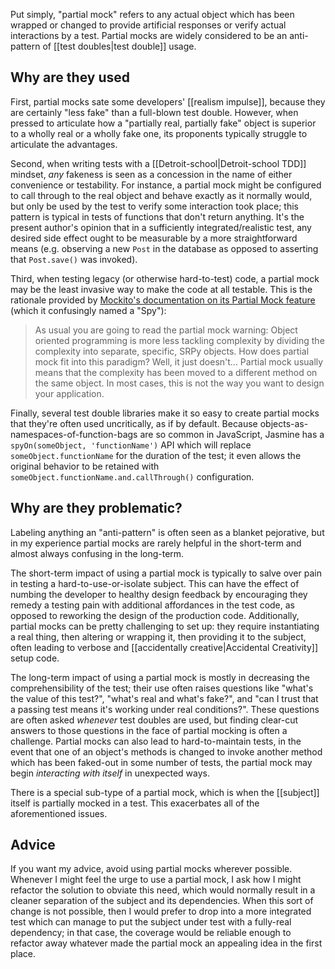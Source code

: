 Put simply, "partial mock" refers to any actual object which has been wrapped or changed to provide artificial responses or verify actual interactions by a test. Partial mocks are widely considered to be an anti-pattern of [[test doubles|test double]] usage.

## Why are they used

First, partial mocks sate some developers' [[realism impulse]], because they are certainly "less fake" than a full-blown test double. However, when pressed to articulate how a "partially real, partially fake" object is superior to a wholly real or a wholly fake one, its proponents typically struggle to articulate the advantages.

Second, when writing tests with a [[Detroit-school|Detroit-school TDD]] mindset, _any_ fakeness is seen as a concession in the name of either convenience or testability. For instance, a partial mock might be configured to call through to the real object and behave exactly as it normally would, but only be used by the test to verify some interaction took place; this pattern is typical in tests of functions that don't return anything. It's the present author's opinion that in a sufficiently integrated/realistic test, any desired side effect ought to be measurable by a more straightforward means (e.g. observing a new `Post` in the database as opposed to asserting that `Post.save()` was invoked).

Third, when testing legacy (or otherwise hard-to-test) code, a partial mock may be the least invasive way to make the code at all testable. This is the rationale provided by [Mockito's documentation on its Partial Mock feature](http://site.mockito.org/mockito/docs/current/org/mockito/Mockito.html#16) (which it confusingly named a "Spy"):

> As usual you are going to read the partial mock warning: Object oriented programming is more less tackling complexity by dividing the complexity into separate, specific, SRPy objects. How does partial mock fit into this paradigm? Well, it just doesn't... Partial mock usually means that the complexity has been moved to a different method on the same object. In most cases, this is not the way you want to design your application.

Finally, several test double libraries make it so easy to create partial mocks that they're often used uncritically, as if by default. Because objects-as-namespaces-of-function-bags are so common in JavaScript, Jasmine has a `spyOn(someObject, 'functionName')` API which will replace `someObject.functionName` for the duration of the test; it even allows the original behavior to be retained with `someObject.functionName.and.callThrough()` configuration.

## Why are they problematic?

Labeling anything an "anti-pattern" is often seen as a blanket pejorative, but in my experience partial mocks are rarely helpful in the short-term and almost always confusing in the long-term.

The short-term impact of using a partial mock is typically to salve over pain in testing a hard-to-use-or-isolate subject. This can have the effect of numbing the developer to healthy design feedback by encouraging they remedy a testing pain with additional affordances in the test code, as opposed to reworking the design of the production code. Additionally, partial mocks can be pretty challenging to set up: they require instantiating a real thing, then altering or wrapping it, then providing it to the subject, often leading to verbose and [[accidentally creative|Accidental Creativity]] setup code.

The long-term impact of using a partial mock is mostly in decreasing the comprehensibility of the test; their use often raises questions like "what's the value of this test?", "what's real and what's fake?", and "can I trust that a passing test means it's working under real conditions?". These questions are often asked _whenever_ test doubles are used, but finding clear-cut answers to those questions in the face of partial mocking is often a challenge. Partial mocks can also lead to hard-to-maintain tests, in the event that one of an object's methods is changed to invoke another method which has been faked-out in some number of tests, the partial mock may begin *interacting with itself* in unexpected ways.

There is a special sub-type of a partial mock, which is when the [[subject]] itself is partially mocked in a test. This exacerbates all of the aforementioned issues.

## Advice

If you want my advice, avoid using partial mocks wherever possible. Whenever I might feel the urge to use a partial mock, I ask how I might refactor the solution to obviate this need, which would normally result in a cleaner separation of the subject and its dependencies. When this sort of change is not possible, then I would prefer to drop into a more integrated test which can manage to put the subject under test with a fully-real dependency; in that case, the coverage would be reliable enough to refactor away whatever made the partial mock an appealing idea in the first place.
